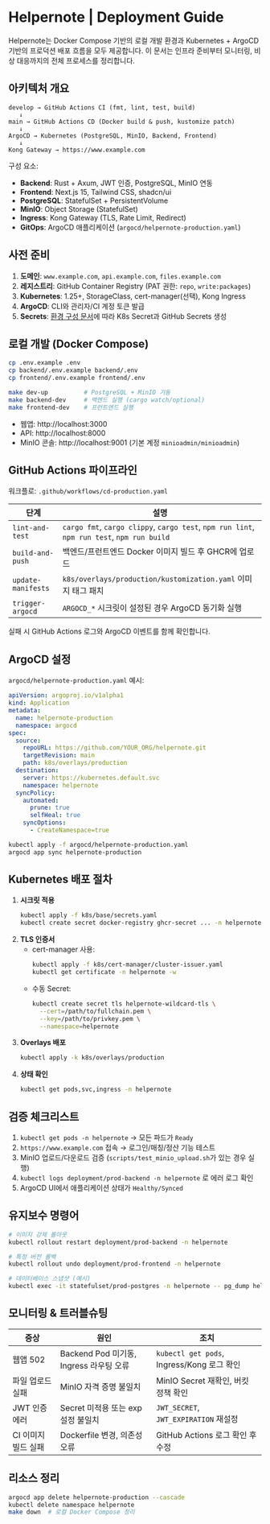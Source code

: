 # Helpernote | Deployment Guide

Helpernote는 Docker Compose 기반의 로컬 개발 환경과 Kubernetes + ArgoCD 기반의 프로덕션 배포 흐름을 모두 제공합니다. 이 문서는 인프라 준비부터 모니터링, 비상 대응까지의 전체 프로세스를 정리합니다.

## 아키텍처 개요

```
develop → GitHub Actions CI (fmt, lint, test, build)
   ↓
main → GitHub Actions CD (Docker build & push, kustomize patch)
   ↓
ArgoCD → Kubernetes (PostgreSQL, MinIO, Backend, Frontend)
   ↓
Kong Gateway → https://www.example.com
```

구성 요소:
- **Backend**: Rust + Axum, JWT 인증, PostgreSQL, MinIO 연동
- **Frontend**: Next.js 15, Tailwind CSS, shadcn/ui
- **PostgreSQL**: StatefulSet + PersistentVolume
- **MinIO**: Object Storage (StatefulSet)
- **Ingress**: Kong Gateway (TLS, Rate Limit, Redirect)
- **GitOps**: ArgoCD 애플리케이션 (`argocd/helpernote-production.yaml`)

## 사전 준비

1. **도메인**: `www.example.com`, `api.example.com`, `files.example.com`
2. **레지스트리**: GitHub Container Registry (PAT 권한: `repo`, `write:packages`)
3. **Kubernetes**: 1.25+, StorageClass, cert-manager(선택), Kong Ingress
4. **ArgoCD**: CLI와 관리자/CI 계정 토큰 발급
5. **Secrets**: [환경 구성 문서](./environment.md)에 따라 K8s Secret과 GitHub Secrets 생성

## 로컬 개발 (Docker Compose)

```bash
cp .env.example .env
cp backend/.env.example backend/.env
cp frontend/.env.example frontend/.env

make dev-up          # PostgreSQL + MinIO 기동
make backend-dev     # 백엔드 실행 (cargo watch/optional)
make frontend-dev    # 프런트엔드 실행
```

- 웹앱: http://localhost:3000  
- API: http://localhost:8000  
- MinIO 콘솔: http://localhost:9001 (기본 계정 `minioadmin/minioadmin`)

## GitHub Actions 파이프라인

워크플로: `.github/workflows/cd-production.yaml`

| 단계 | 설명 |
| ---- | ---- |
| `lint-and-test` | `cargo fmt`, `cargo clippy`, `cargo test`, `npm run lint`, `npm run test`, `npm run build` |
| `build-and-push` | 백엔드/프런트엔드 Docker 이미지 빌드 후 GHCR에 업로드 |
| `update-manifests` | `k8s/overlays/production/kustomization.yaml` 이미지 태그 패치 |
| `trigger-argocd` | `ARGOCD_*` 시크릿이 설정된 경우 ArgoCD 동기화 실행 |

실패 시 GitHub Actions 로그와 ArgoCD 이벤트를 함께 확인합니다.

## ArgoCD 설정

`argocd/helpernote-production.yaml` 예시:
```yaml
apiVersion: argoproj.io/v1alpha1
kind: Application
metadata:
  name: helpernote-production
  namespace: argocd
spec:
  source:
    repoURL: https://github.com/YOUR_ORG/helpernote.git
    targetRevision: main
    path: k8s/overlays/production
  destination:
    server: https://kubernetes.default.svc
    namespace: helpernote
  syncPolicy:
    automated:
      prune: true
      selfHeal: true
    syncOptions:
      - CreateNamespace=true
```

```bash
kubectl apply -f argocd/helpernote-production.yaml
argocd app sync helpernote-production
```

## Kubernetes 배포 절차

1. **시크릿 적용**  
   ```bash
   kubectl apply -f k8s/base/secrets.yaml
   kubectl create secret docker-registry ghcr-secret ... -n helpernote
   ```
2. **TLS 인증서**
   - cert-manager 사용:
     ```bash
     kubectl apply -f k8s/cert-manager/cluster-issuer.yaml
     kubectl get certificate -n helpernote -w
     ```
   - 수동 Secret:
     ```bash
     kubectl create secret tls helpernote-wildcard-tls \
       --cert=/path/to/fullchain.pem \
       --key=/path/to/privkey.pem \
       --namespace=helpernote
     ```
3. **Overlays 배포**
   ```bash
   kubectl apply -k k8s/overlays/production
   ```
4. **상태 확인**
   ```bash
   kubectl get pods,svc,ingress -n helpernote
   ```

## 검증 체크리스트

1. `kubectl get pods -n helpernote` → 모든 파드가 `Ready`
2. `https://www.example.com` 접속 → 로그인/매칭/정산 기능 테스트
3. MinIO 업로드/다운로드 검증 (`scripts/test_minio_upload.sh`가 있는 경우 실행)
4. `kubectl logs deployment/prod-backend -n helpernote` 로 에러 로그 확인
5. ArgoCD UI에서 애플리케이션 상태가 `Healthy/Synced`

## 유지보수 명령어

```bash
# 이미지 강제 롤아웃
kubectl rollout restart deployment/prod-backend -n helpernote

# 특정 버전 롤백
kubectl rollout undo deployment/prod-frontend -n helpernote

# 데이터베이스 스냅샷 (예시)
kubectl exec -it statefulset/prod-postgres -n helpernote -- pg_dump helpernote > backup.sql
```

## 모니터링 & 트러블슈팅

| 증상 | 원인 | 조치 |
| ---- | ---- | ---- |
| 웹앱 502 | Backend Pod 미기동, Ingress 라우팅 오류 | `kubectl get pods`, Ingress/Kong 로그 확인 |
| 파일 업로드 실패 | MinIO 자격 증명 불일치 | MinIO Secret 재확인, 버킷 정책 확인 |
| JWT 인증 에러 | Secret 미적용 또는 exp 설정 불일치 | `JWT_SECRET`, `JWT_EXPIRATION` 재설정 |
| CI 이미지 빌드 실패 | Dockerfile 변경, 의존성 오류 | GitHub Actions 로그 확인 후 수정 |

## 리소스 정리

```bash
argocd app delete helpernote-production --cascade
kubectl delete namespace helpernote
make down  # 로컬 Docker Compose 정리
```

